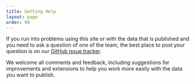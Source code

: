 ```yaml
---
title: Getting Help
layout: page
order: 99
---
```


If you run into problems using this site or with the data that is published and you need
to ask a question of one of the team, the best place to post your question is on our
[GitHub issue tracker](https://github.com/networkedplanet/lodlab/issues).

We welcome all comments and feedback, including suggestions for improvements and extensions
to help you work more easily with the data you want to publish.